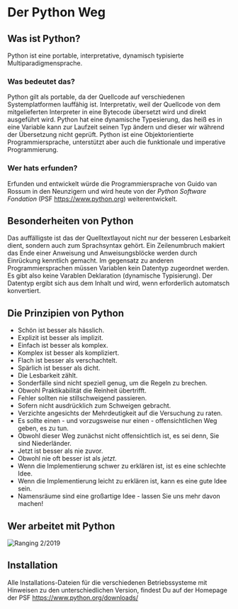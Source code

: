# Der Python Weg

## Was ist Python?
Python ist eine portable, interpretative, dynamisch typisierte Multiparadigmensprache.

### Was bedeutet das?
Python gilt als portable, da der Quellcode auf verschiedenen Systemplatformen lauffähig ist.
Interpretativ, weil der Quellcode von dem mitgelieferten Interpreter in eine Bytecode übersetzt wird und direkt ausgeführt wird. Python hat eine dynamische Typesierung, das heiß es in eine Variable kann zur Laufzeit seinen Typ ändern und dieser wir während der Übersetzung nicht geprüft. Python ist eine Objektorientierte Programmiersprache, unterstützt aber auch die funktionale und imperative Programmierung. 

### Wer hats erfunden?
Erfunden und entwickelt würde die Programmiersprache von Guido van Rossum in den Neunzigern und wird heute von der *Python Software Fondation* (PSF  https://www.python.org) weiterentwickelt.

## Besonderheiten von Python
Das auffälligste ist das der Quelltextlayout nicht nur der besseren Lesbarkeit dient, sondern auch zum Sprachsyntax gehört.
Ein Zeilenumbruch makiert das Ende einer Anweisung und Anweisungsblöcke werden durch Einrückung kenntlich gemacht.
Im gegensatz zu anderen Programmiersprachen müssen Variablen kein Datentyp zugeordnet werden. Es gibt also keine Varablen Deklaration (dynamische Typisierung). Der Datentyp ergibt sich aus dem Inhalt und wird, wenn erforderlich automatsch konvertiert.

## Die Prinzipien von Python
- Schön ist besser als hässlich.
- Explizit ist besser als implizit.
- Einfach ist besser als komplex.
- Komplex ist besser als kompliziert.
- Flach ist besser als verschachtelt.
- Spärlich ist besser als dicht.
- Die Lesbarkeit zählt.
- Sonderfälle sind nicht speziell genug, um die Regeln zu brechen.
- Obwohl Praktikabilität die Reinheit übertrifft.
- Fehler sollten nie stillschweigend passieren.
- Sofern nicht ausdrücklich zum Schweigen gebracht.
- Verzichte angesichts der Mehrdeutigkeit auf die Versuchung zu raten.
- Es sollte einen - und vorzugsweise nur einen - offensichtlichen Weg geben, es zu tun.
- Obwohl dieser Weg zunächst nicht offensichtlich ist, es sei denn, Sie sind Niederländer.
- Jetzt ist besser als nie zuvor.
- Obwohl nie oft besser ist als *jetzt*.
- Wenn die Implementierung schwer zu erklären ist, ist es eine schlechte Idee.
- Wenn die Implementierung leicht zu erklären ist, kann es eine gute Idee sein.
- Namensräume sind eine großartige Idee - lassen Sie uns mehr davon machen!

## Wer arbeitet mit Python
![Ranging 2/2019](https://github.com/NeumannSven/pyshb_programmierkurs/edit/master/session1/ranging2019-01.png "Ranging 2/2019")

## Installation
Alle Installations-Dateien für die verschiedenen Betriebssysteme mit Hinweisen zu den unterschiedlichen Version, findest Du auf der Homepage der PSF https://www.python.org/downloads/

